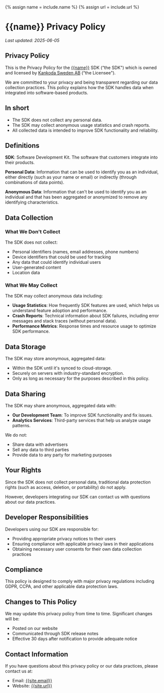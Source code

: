 {% assign name = include.name %}
{% assign url = include.url %}

# {{name}} Privacy Policy

*Last updated: 2025-06-05*


## Privacy Policy 

This is the Privacy Policy for the [{{name}}]({{include.url}}) SDK (“the SDK") which is owned and licensed by [Kankoda Sweden AB]({{site.url}}) (“the Licensee").

We are committed to your privacy and being transparent regarding our data collection practices. This policy explains how the SDK handles data when integrated into software-based products.


## In short

- The SDK does not collect any personal data.
- The SDK may collect anonymous usage statistics and crash reports.
- All collected data is intended to improve SDK functionality and reliability.


## Definitions

**SDK**:  Software Development Kit. The software that customers integrate into their products.

**Personal Data**: Information that can be used to identify you as an individual, either directly (such as your name or email) or indirectly (through combinations of data points).

**Anonymous Data**: Information that can't be used to identify you as an individual and that has been aggregated or anonymized to remove any identifying characteristics.


## Data Collection

### What We Don't Collect

The SDK does not collect:

- Personal identifiers (names, email addresses, phone numbers)
- Device identifiers that could be used for tracking
- Any data that could identify individual users
- User-generated content
- Location data


### What We May Collect

The SDK may collect anonymous data including:

- **Usage Statistics**: How frequently SDK features are used, which helps us understand feature adoption and performance.
- **Crash Reports**: Technical information about SDK failures, including error messages and stack traces (without personal data).
- **Performance Metrics**: Response times and resource usage to optimize SDK performance.


## Data Storage

The SDK may store anonymous, aggregated data:

- Within the SDK until it's synced to cloud-storage.
- Securely on servers with industry-standard encryption.
- Only as long as necessary for the purposes described in this policy.


## Data Sharing

The SDK may share anonymous, aggregated data with:

- **Our Development Team**: To improve SDK functionality and fix issues.
- **Analytics Services**: Third-party services that help us analyze usage patterns.

We do not:
- Share data with advertisers
- Sell any data to third parties
- Provide data to any party for marketing purposes


## Your Rights

Since the SDK does not collect personal data, traditional data protection rights (such as access, deletion, or portability) do not apply. 

However, developers integrating our SDK can contact us with questions about our data practices.


## Developer Responsibilities

Developers using our SDK are responsible for:

- Providing appropriate privacy notices to their users
- Ensuring compliance with applicable privacy laws in their applications
- Obtaining necessary user consents for their own data collection practices


## Compliance

This policy is designed to comply with major privacy regulations including GDPR, CCPA, and other applicable data protection laws.


## Changes to This Policy

We may update this privacy policy from time to time. Significant changes will be:

- Posted on our website
- Communicated through SDK release notes
- Effective 30 days after notification to provide adequate notice


## Contact Information

If you have questions about this privacy policy or our data practices, please contact us at:
- Email: [{{site.email}}]({{site.urls.email}})
- Website: [{{site.url}}]({{site.url}})
